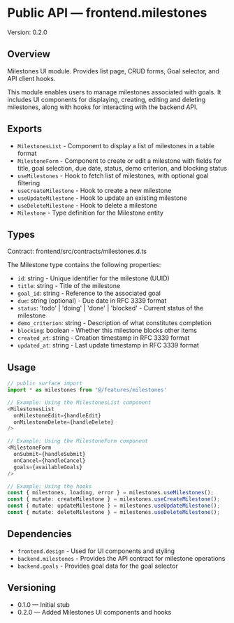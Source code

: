 # Public API — frontend.milestones
Version: 0.2.0

## Overview
Milestones UI module. Provides list page, CRUD forms, Goal selector, and API client hooks.

This module enables users to manage milestones associated with goals. It includes UI components for displaying, creating, editing and deleting milestones, along with hooks for interacting with the backend API.

## Exports
- `MilestonesList` - Component to display a list of milestones in a table format
- `MilestoneForm` - Component to create or edit a milestone with fields for title, goal selection, due date, status, demo criterion, and blocking status
- `useMilestones` - Hook to fetch list of milestones, with optional goal filtering
- `useCreateMilestone` - Hook to create a new milestone
- `useUpdateMilestone` - Hook to update an existing milestone
- `useDeleteMilestone` - Hook to delete a milestone
- `Milestone` - Type definition for the Milestone entity

## Types
Contract: frontend/src/contracts/milestones.d.ts

The Milestone type contains the following properties:
- `id`: string - Unique identifier for the milestone (UUID)
- `title`: string - Title of the milestone
- `goal_id`: string - Reference to the associated goal
- `due`: string (optional) - Due date in RFC 3339 format
- `status`: 'todo' | 'doing' | 'done' | 'blocked' - Current status of the milestone
- `demo_criterion`: string - Description of what constitutes completion
- `blocking`: boolean - Whether this milestone blocks other items
- `created_at`: string - Creation timestamp in RFC 3339 format
- `updated_at`: string - Last update timestamp in RFC 3339 format

## Usage
```ts
// public surface import
import * as milestones from '@/features/milestones'

// Example: Using the MilestonesList component
<MilestonesList 
  onMilestoneEdit={handleEdit} 
  onMilestoneDelete={handleDelete} 
/>

// Example: Using the MilestoneForm component
<MilestoneForm 
  onSubmit={handleSubmit} 
  onCancel={handleCancel} 
  goals={availableGoals} 
/>

// Example: Using the hooks
const { milestones, loading, error } = milestones.useMilestones();
const { mutate: createMilestone } = milestones.useCreateMilestone();
const { mutate: updateMilestone } = milestones.useUpdateMilestone();
const { mutate: deleteMilestone } = milestones.useDeleteMilestone();
```

## Dependencies
- `frontend.design` - Used for UI components and styling
- `backend.milestones` - Provides the API contract for milestone operations
- `backend.goals` - Provides goal data for the goal selector

## Versioning
- 0.1.0 — Initial stub
- 0.2.0 — Added Milestones UI components and hooks
